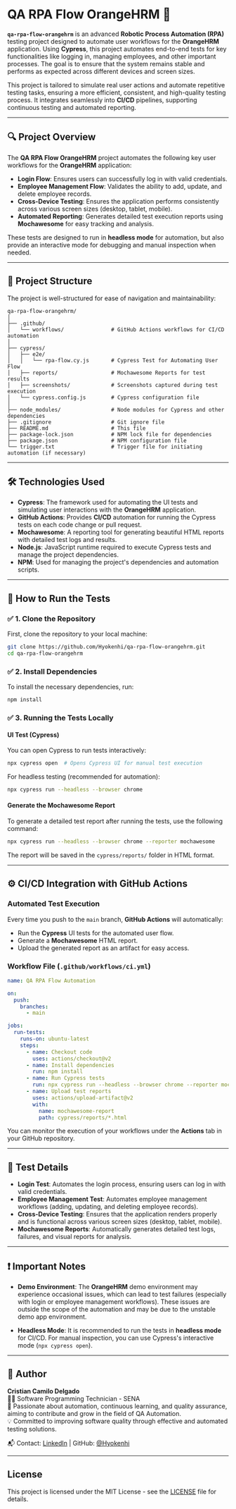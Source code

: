 
# QA RPA Flow OrangeHRM 🚀

**`qa-rpa-flow-orangehrm`** is an advanced **Robotic Process Automation (RPA)** testing project designed to automate user workflows for the **OrangeHRM** application. Using **Cypress**, this project automates end-to-end tests for key functionalities like logging in, managing employees, and other important processes. The goal is to ensure that the system remains stable and performs as expected across different devices and screen sizes.

This project is tailored to simulate real user actions and automate repetitive testing tasks, ensuring a more efficient, consistent, and high-quality testing process. It integrates seamlessly into **CI/CD** pipelines, supporting continuous testing and automated reporting.

---

## 🔍 Project Overview

The **QA RPA Flow OrangeHRM** project automates the following key user workflows for the **OrangeHRM** application:

- **Login Flow**: Ensures users can successfully log in with valid credentials.
- **Employee Management Flow**: Validates the ability to add, update, and delete employee records.
- **Cross-Device Testing**: Ensures the application performs consistently across various screen sizes (desktop, tablet, mobile).
- **Automated Reporting**: Generates detailed test execution reports using **Mochawesome** for easy tracking and analysis.

These tests are designed to run in **headless mode** for automation, but also provide an interactive mode for debugging and manual inspection when needed.

---

## 📁 Project Structure

The project is well-structured for ease of navigation and maintainability:

```
qa-rpa-flow-orangehrm/
│
├── .github/
│   └── workflows/               # GitHub Actions workflows for CI/CD automation
│
├── cypress/
│   ├── e2e/
│   │   └── rpa-flow.cy.js       # Cypress Test for Automating User Flow
│   ├── reports/                 # Mochawesome Reports for test results
│   ├── screenshots/             # Screenshots captured during test execution
│   └── cypress.config.js        # Cypress configuration file
│
├── node_modules/                # Node modules for Cypress and other dependencies
├── .gitignore                   # Git ignore file
├── README.md                    # This file
├── package-lock.json            # NPM lock file for dependencies
├── package.json                 # NPM configuration file
└── trigger.txt                  # Trigger file for initiating automation (if necessary)
```

---

## 🛠️ Technologies Used

- **Cypress**: The framework used for automating the UI tests and simulating user interactions with the **OrangeHRM** application.
- **GitHub Actions**: Provides **CI/CD** automation for running the Cypress tests on each code change or pull request.
- **Mochawesome**: A reporting tool for generating beautiful HTML reports with detailed test logs and results.
- **Node.js**: JavaScript runtime required to execute Cypress tests and manage the project dependencies.
- **NPM**: Used for managing the project's dependencies and automation scripts.

---

## 🚀 How to Run the Tests

### ✅ 1. Clone the Repository

First, clone the repository to your local machine:

```bash
git clone https://github.com/Hyokenhi/qa-rpa-flow-orangehrm.git
cd qa-rpa-flow-orangehrm
```

### ✅ 2. Install Dependencies

To install the necessary dependencies, run:

```bash
npm install
```

### ✅ 3. Running the Tests Locally

#### UI Test (Cypress)

You can open Cypress to run tests interactively:

```bash
npx cypress open  # Opens Cypress UI for manual test execution
```

For headless testing (recommended for automation):

```bash
npx cypress run --headless --browser chrome
```

#### Generate the Mochawesome Report

To generate a detailed test report after running the tests, use the following command:

```bash
npx cypress run --headless --browser chrome --reporter mochawesome
```

The report will be saved in the `cypress/reports/` folder in HTML format.

---

## ⚙️ CI/CD Integration with GitHub Actions

### Automated Test Execution

Every time you push to the `main` branch, **GitHub Actions** will automatically:

- Run the **Cypress** UI tests for the automated user flow.
- Generate a **Mochawesome** HTML report.
- Upload the generated report as an artifact for easy access.

### Workflow File (`.github/workflows/ci.yml`)

```yaml
name: QA RPA Flow Automation

on:
  push:
    branches:
      - main

jobs:
  run-tests:
    runs-on: ubuntu-latest
    steps:
      - name: Checkout code
        uses: actions/checkout@v2
      - name: Install dependencies
        run: npm install
      - name: Run Cypress tests
        run: npx cypress run --headless --browser chrome --reporter mochawesome
      - name: Upload test reports
        uses: actions/upload-artifact@v2
        with:
          name: mochawesome-report
          path: cypress/reports/*.html
```

You can monitor the execution of your workflows under the **Actions** tab in your GitHub repository.

---

## 📝 Test Details

- **Login Test**: Automates the login process, ensuring users can log in with valid credentials.
- **Employee Management Test**: Automates employee management workflows (adding, updating, and deleting employee records).
- **Cross-Device Testing**: Ensures that the application renders properly and is functional across various screen sizes (desktop, tablet, mobile).
- **Mochawesome Reports**: Automatically generates detailed test logs, failures, and visual reports for analysis.

---

## ❗ Important Notes

- **Demo Environment**: The **OrangeHRM** demo environment may experience occasional issues, which can lead to test failures (especially with login or employee management workflows). These issues are outside the scope of the automation and may be due to the unstable demo app environment.
  
- **Headless Mode**: It is recommended to run the tests in **headless mode** for CI/CD. For manual inspection, you can use Cypress's interactive mode (`npx cypress open`).

---

## 👤 Author

**Cristian Camilo Delgado**  
👨‍💻 Software Programming Technician - SENA  
🚀 Passionate about automation, continuous learning, and quality assurance, aiming to contribute and grow in the field of QA Automation.  
💡 Committed to improving software quality through effective and automated testing solutions.

📬 Contact: [LinkedIn](https://www.linkedin.com/in/Hyokenhi/) | GitHub: [@Hyokenhi](https://github.com/Hyokenhi)

---

## License

This project is licensed under the MIT License - see the [LICENSE](LICENSE) file for details.
